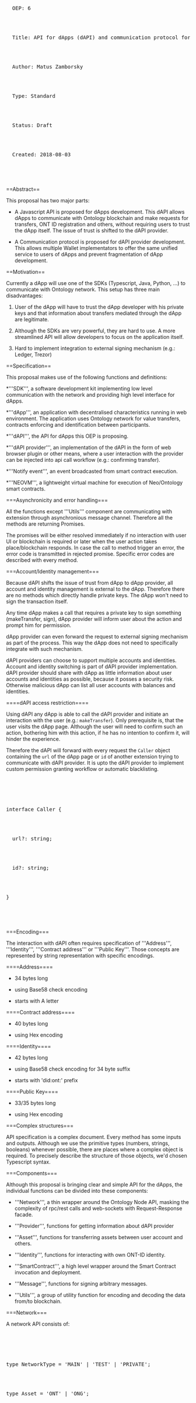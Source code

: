 <pre> 



 
  OEP: 6 



 
  Title: API for dApps (dAPI) and communication protocol for dAPI providers 



 
  Author: Matus Zamborsky <zamborsky@gmail.com> 



 
  Type: Standard 



 
  Status: Draft 



 
  Created: 2018-08-03 



 
</pre> 



 
 



 
==Abstract== 



 
 



 
This proposal has two major parts: 



 
 



 
* A Javascript API is proposed for dApps development. This dAPI allows dApps to communicate with Ontology blockchain and make requests for transfers, ONT ID registration and others, without requiring users to trust the dApp itself. The issue of trust is shifted to the dAPI provider. 



 
 



 
* A Communication protocol is proposed for dAPI provider development. This allows multiple Wallet implementators to offer the same unified service to users of dApps and prevent fragmentation of dApp development. 



 
 



 
==Motivation== 



 
 



 
Currently a dApp will use one of the SDKs (Typescript, Java, Python, ...) to communicate with Ontology network. This setup has three main disadvantages: 



 
 



 
1. User of the dApp will have to trust the dApp developer with his private keys and that information about transfers mediated through the dApp are legitimate. 



 
 



 
2. Although the SDKs are very powerful, they are hard to use. A more streamlined API will allow developers to focus on the application itself. 



 
 



 
3. Hard to implement integration to external signing mechanism (e.g.: Ledger, Trezor) 



 
 



 
==Specification== 



 
This proposal makes use of the following functions and definitions: 



 
 



 
*'''SDK''', a software development kit implementing low level communication with the network and providing high level interface for dApps. 



 
 



 
*'''dApp''', an application with decentralised characteristics running in web environment. The application uses Ontology network for value transfers, contracts enforcing and identification between participants. 



 
 



 
*'''dAPI''', the API for dApps this OEP is proposing. 



 
 



 
*'''dAPI provider''', an implementation of the dAPI in the form of web browser plugin or other means, where a user interaction with the provider can be injected into api call workflow (e.g.: confirming transfer). 



 
 



 
*'''Notify event''', an event broadcasted from smart contract execution. 



 
 



 
*'''NEOVM''', a lightweight virtual machine for execution of Neo/Ontology smart contracts. 



 
 



 
===Asynchronicity and error handling=== 



 
All the functions except '''Utils''' component are communicating with extension through asynchronious message channel. Therefore all the methods are returning Promises.  



 
 



 
The promises will be either resolved immediately if no interaction with user UI or blockchain is required or later when the user action takes place/blockchain responds. In case the call to method trigger an error, the error code is transmitted in rejected promise. Specific error codes are described with every method. 



 
 



 
===Account/Identity management=== 



 
Because dAPI shifts the issue of trust from dApp to dApp provider, all account and identity management is external to the dApp. Therefore there are no methods which directly handle private keys. The dApp won't need to sign the transaction itself.  



 
 



 
Any time dApp makes a call that requires a private key to sign something (makeTransfer, sign), dApp provider will inform user about the action and prompt him for permission. 



 
 



 
dApp provider can even forward the request to external signing mechanism as part of the process. This way the dApp does not need to specifically integrate with such mechanism. 



 
 



 
dAPI providers can choose to support multiple accounts and identities. Account and identity switching is part of dAPI provider implementation. dAPI provider should share with dApp as little information about user accounts and identities as possible, because it posses a security risk. Otherwise malicious dApp can list all user accounts with balances and identities. 



 
 



 
====dAPI access restriction==== 



 
Using dAPI any dApp is able to call the dAPI provider and initiate an interaction with the user (e.g.: <code>makeTransfer</code>). Only prerequisite is, that the user visits the dApp page. Although the user will need to confirm such an action, bothering him with this action, if he has no intention to confirm it, will hinder the experience. 



 
 



 
Therefore the dAPI will forward with every request the <code>Caller</code> object containing the <code>url</code> of the dApp page or <code>id</code> of another extension trying to communicate with dAPI provider. It is upto the dAPI provider to implement custom permission granting workflow or automatic blacklisting. 



 
 



 
<pre> 



 
interface Caller { 



 
  url?: string; 



 
  id?: string; 



 
} 



 
</pre> 



 
 



 
===Encoding=== 



 
The interaction with dAPI often requires specification of '''Address''', '''Identity''', '''Contract address''' or '''Public Key'''. Those concepts are represented by string representation with specific encodings. 



 
 



 
====Address==== 



 
* 34 bytes long 



 
* using Base58 check encoding 



 
* starts with A letter 



 
 



 
====Contract address==== 



 
* 40 bytes long 



 
* using Hex encoding 



 
 



 
====Identity==== 



 
* 42 bytes long 



 
* using Base58 check encoding for 34 byte suffix 



 
* starts with 'did:ont:' prefix 



 
 



 
====Public Key==== 



 
* 33/35 bytes long 



 
* using Hex encoding 



 
 



 
===Complex structures=== 



 
API specification is a complex document. Every method has some inputs and outputs. Although we use the primitive types (numbers, strings, booleans) whenever possible, there are places where a complex object is required. To precisely describe the structure of those objects, we'd chosen Typescript syntax. 



 
 



 
===Components=== 



 
Although this proposal is bringing clear and simple API for the dApps, the individual functions can be divided into these components: 



 
 



 
* '''Network''', a thin wrapper around the Ontology Node API, masking the complexity of rpc/rest calls and web-sockets with Request-Response facade. 



 
 



 
* '''Provider''', functions for getting information about dAPI provider 



 
 



 
* '''Asset''', functions for transferring assets between user account and others. 



 
 



 
* '''Identity''', functions for interacting with own ONT-ID identity. 



 
 



 
* '''SmartContract''', a high level wrapper around the Smart Contract invocation and deployment. 



 
 



 
* '''Message''', functions for signing arbitrary messages. 



 
 



 
* '''Utils''', a group of utility function for encoding and decoding the data from/to blockchain. 



 
 



 
===Network=== 



 
A network API consists of: 



 
 



 
<pre> 



 
type NetworkType = 'MAIN' | 'TEST' | 'PRIVATE'; 



 
type Asset = 'ONT' | 'ONG'; 



 
 



 
interface Network { 
  type: NetworkType; 
  address: string; 
} 



 
 



 
function getGenerateBlockTime(): Promise<number | null> 



 
function getNodeCount(): Promise<number> 



 
function getBlockHeight(): Promise<number> 



 
function getMerkleProof(txHash: string): Promise<MerkleProof> 



 
function getStorage(contract: string, key: string): Promise<string> 



 
function getAllowance(asset: Asset, fromAddress: string, toAddress: string): Promise<number> 



 
function getBlock(block: number | string): Promise<Block> 



 
function getTransaction(txHash: string): Promise<Transaction> 



 
function getNetwork(): Network 



 
function getBalance(address: string): Promise<Balance> 



 
</pre> 



 
 



 
For further explanation about the wrapped method consult https://ontio.github.io/documentation/restful_api_en.html . The types '''Transaction''', '''Block''', '''MerkleProof''' and '''Balance''' corresponds to the exact object returned from Ontology blockchain. 